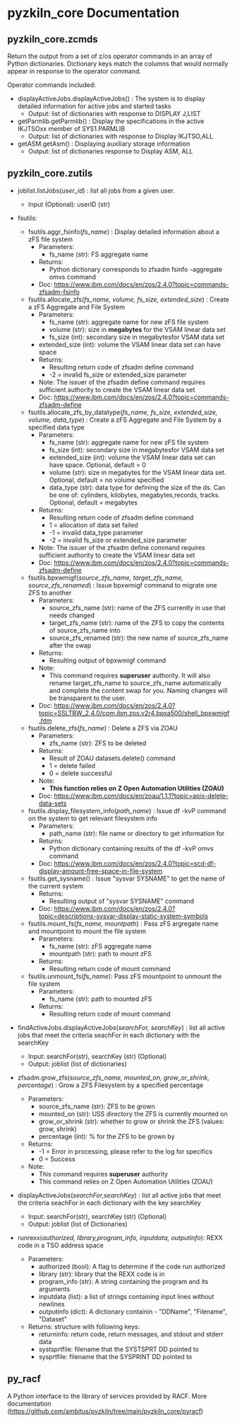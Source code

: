 
# pyzkiln_core Documentation

## pyzkiln_core.zcmds

Return the output from a set of z/os operator commands in an array of Python dictionaries.
Dictionary keys match the columns that would normally appear in response to the operator command.

Operator commands included:

- displayActiveJobs.displayActiveJobs() : The system is to display detailed information for active jobs and started tasks
    - Output: list of dictionaries with response to DISPLAY J,LIST
- getParmlib.getParmlib() : Display the specifications in the active IKJTSOxx member of SYS1.PARMLIB
    - Output: list of dictionaries with response to Display IKJTSO,ALL
- getASM.getAsm() : Displaying auxiliary storage information
    - Output: list of dictionaries response to Display ASM, ALL


## pyzkiln_core.zutils
- joblist.listJobs(*user_id*) : list all jobs from a given user.  
    - Input (Optional): userID (str)
- fsutils:
    -  fsutils.aggr_fsinfo(*fs_name*) : Display detailed information about a zFS file system
        - Parameters:
            - fs_name (str): FS aggregate name
        - Returns:
            - Python dictionary corresponds to zfsadm fsinfo -aggregate omvs command
        - Doc: https://www.ibm.com/docs/en/zos/2.4.0?topic=commands-zfsadm-fsinfo
    -  fsutils.allocate_zfs(*fs_name, volume, fs_size, extended_size*) : Create a zFS Aggregate and File System
        - Parameters:
            - fs_name (str): aggregate name for new zFS file system
            - volume (str): size in **megabytes** for the VSAM linear data set
            - fs_size (int): secondary size in megabytesfor VSAM data set
        - extended_size (int): volume the VSAM linear data set can have space
        - Returns:
            - Resulting return code of zfsadm define command
            - -2 = invalid fs_size or extended_size parameter
        - Note: The issuer of the zfsadm define command requires sufficient authority to create the VSAM linear data set
        - Doc: https://www.ibm.com/docs/en/zos/2.4.0?topic=commands-zfsadm-define
    -  fsutils.allocate_zfs_by_datatype(*fs_name, fs_size, extended_size, volume, data_type*) : Create a zFS Aggregate and File System by a specified data type
        - Parameters:
            - fs_name (str): aggregate name for new zFS file system
            - fs_size (int): secondary size in megabytesfor VSAM data set
            - extended_size (int): volume the VSAM linear data set can have space. Optional, default = 0
            - volume (str): size in megabytes for the VSAM linear data set. Optional, default = no volume specified
            - data_type (str): data type for defining the size of the ds. Can be one of: cylinders, kilobytes, megabytes,records, tracks. Optional, default = megabytes
        - Returns:
            - Resulting return code of zfsadm define command
            - 1 = allocation of data set failed
            - -1 = invalid data_type parameter
            - -2 = invalid fs_size or extended_size parameter
        - Note: The issuer of the zfsadm define command requires sufficient authority to create the VSAM linear data set
        - Doc: https://www.ibm.com/docs/en/zos/2.4.0?topic=commands-zfsadm-define
    -  fsutils.bpxwmigf(*source_zfs_name, target_zfs_name, source_zfs_renamed*) : Issue bpxwmigf command to migrate one ZFS to another
        - Parameters:
            - source_zfs_name (str): name of the ZFS currently in use that needs changed
            - target_zfs_name (str): name of the ZFS to copy the contents of source_zfs_name into
            - source_zfs_renamed (str): the new name of source_zfs_name after the swap
        - Returns:
            - Resulting output of bpxwmigf command
        - Note:
            - This command requires **superuser** authority. It will also rename target_zfs_name to source_zfs_name automatically and complete the content swap for you. Naming changes will be transparent to the user.
        - Doc: https://www.ibm.com/docs/en/zos/2.4.0?topic=SSLTBW_2.4.0/com.ibm.zos.v2r4.bpxa500/shell_bpxwmigf.htm
    -  fsutils.delete_zfs(*fs_name*) : Delete a ZFS via ZOAU
        - Parameters:
            - zfs_name (str): ZFS to be deleted
        - Returns:
            - Result of ZOAU datasets.delete() command
            - 1 = delete failed
            - 0 = delete successful
        - Note:
            - **This function relies on Z Open Automation Utilities (ZOAU)**
        - Doc: https://www.ibm.com/docs/en/zoau/1.1.1?topic=apis-delete-data-sets
    -  fsutils.display_filesystem_info(*path_name*) : Issue df -kvP command on the system to get relevant filesystem info
        - Parameters:
            - path_name (str): file name or directory to get information for
        - Returns:
            - Python dictionary containing results of the df -kvP omvs command
        - Doc: https://www.ibm.com/docs/en/zos/2.4.0?topic=scd-df-display-amount-free-space-in-file-system
    -  fsutils.get_sysname() : Issue "sysvar SYSNAME" to get the name of the current system
        - Returns:
            - Resulting output of "sysvar SYSNAME" command
        - Doc:
            https://www.ibm.com/docs/en/zos/2.4.0?topic=descriptions-sysvar-display-static-system-symbols
    -  fsutils.mount_fs(*fs_name, mountpath*) : Pass zFS argregate name and mountpoint to mount the file system
        - Parameters:
            - fs_name (str): zFS aggregate name
            - mountpath (str): path to mount zFS
        - Returns:
            - Resulting return code of mount command
    -  fsutils.unmount_fs(*fs_name*): Pass zFS mountpoint to unmount the file system  
        - Parameters:
            - fs_name (str): path to mounted zFS
        - Returns:
            - Resulting return code of mount command
- findActiveJobs.displayActiveJobs(*searchFor, searchKey*) : list all active jobs that meet the criteria seachFor in each dictionary with the searchKey
    - Input: searchFor(str), searchKey (str) (Optional)
    - Output: joblist (list of dictionaries)
- zfsadm.grow_zfs(*source_zfs_name, mounted_on, grow_or_shrink, percentage*) : Grow a ZFS Filesystem by a specified percentage
    - Parameters:
        - source_zfs_name (str): ZFS to be grown
        - mounted_on (str): USS directory the ZFS is currently mounted on
        - grow_or_shrink (str): whether to grow or shrink the ZFS (values: grow, shrink)
        - percentage (int): % for the ZFS to be grown by
    - Returns:
        - -1 = Error in processing, please refer to the log for specifics
        - 0 = Success
    - Note:
        - This command requires **superuser** authority
        - This command relies on Z Open Automation Utilities (ZOAU)
- displayActiveJobs(*searchFor,searchKey*) : list all active jobs that meet the criteria seachFor in each dictionary with the key searchKey
    - Input: searchFor(str), searchKey (str) (Optional)
    - Output: joblist (list of Dictionaries)

- runrexx(*authorized, library,program_info, inputdata, outputinfo*): REXX code in a TSO address space
    - Parameters: 
        - authorized (bool): A flag to determine if the code run authorized
        - library (str): library that the REXX code is in
        - program_info (str): A string containing the program and its arguments
        - inputdata (list): a list of strings containing input lines without newlines
        - outputinfo (dict): A dictionary containin - "DDName", "Filename", "Dataset"
    - Returns: structure with following keys: 
        - returninfo: return code, return messages, and stdout and stderr data 
        - systsprtfile: filename that the SYSTSPRT DD pointed to 
        - sysprtfile: filename that the SYSPRINT DD pointed to 


## py_racf

A Python interface to the library of services provided by RACF.
More documentation (https://github.com/ambitus/pyzkiln/tree/main/pyzkiln_core/pyracf) 